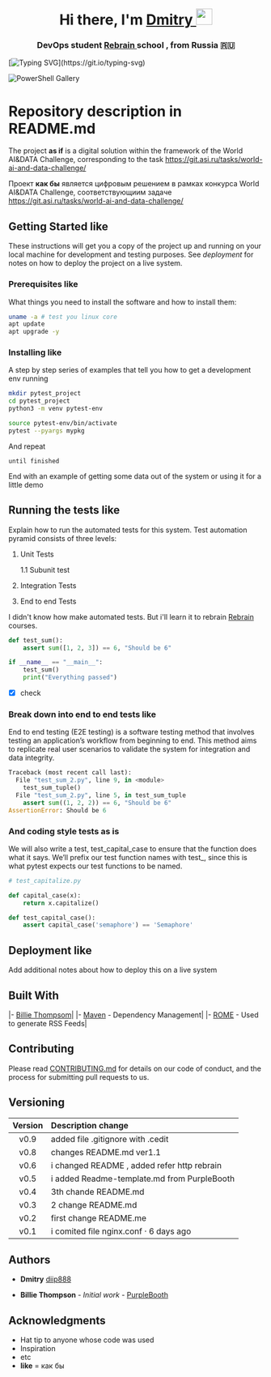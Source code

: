 <h1 align="center">Hi there, I'm <a href="http://195.122.251.157/" target="_blank">Dmitry </a>
<img src="https://github.com/blackcater/blackcater/raw/main/images/Hi.gif" height="32"/></h1>
<h3 align="center"> DevOps student <a  href="https://rebrainme.com" target="_blank">Rebrain </a> school , from Russia 🇷🇺</h3>

<!---Running string-->
[![Typing SVG](https://readme-typing-svg.herokuapp.com?color=%2336BCF7&lines=Wow!+Come+on!+I`ll+ride!)](https://git.io/typing-svg)

![PowerShell Gallery](https://img.shields.io/powershellgallery/dt/Azure)

# Repository description in README.md

The project __as if__ is a digital solution within the framework of the World AI&DATA Challenge, corresponding to the task <https://git.asi.ru/tasks/world-ai-and-data-challenge/>

Проект __как бы__ является цифровым решением в рамках конкурса World AI&DATA Challenge, соответствующиим задаче  <https://git.asi.ru/tasks/world-ai-and-data-challenge/>

## Getting Started __like__

These instructions will get you a copy of the project up and running on your local machine for development and testing purposes. See *deployment* for notes on how to deploy the project on a live system.

### Prerequisites __like__

What things you need to install the software and how to install them:

```bash
uname -a # test you linux core
apt update
apt upgrade -y
```

### Installing __like__

A step by step series of examples that tell you how to get a development env running

```bash
mkdir pytest_project
cd pytest_project
python3 -m venv pytest-env
```

```bash
source pytest-env/bin/activate
pytest --pyargs mypkg
```

And repeat

```text
until finished
```

End with an example of getting some data out of the system or using it for a little demo

## Running the tests __like__

Explain how to run the automated tests for this system.
Test automation pyramid consists of three levels:

1. Unit Tests

    1.1 Subunit test

2. Integration Tests

3. End to end Tests

I didn't know how make automated tests. But i'll learn it to rebrain  <a  href="https://rebrainme.com" target="_blank">Rebrain </a> courses.

```python
def test_sum():
    assert sum([1, 2, 3]) == 6, "Should be 6"

if __name__ == "__main__":
    test_sum()
    print("Everything passed")
```

* [X] check

### Break down into end to end tests __like__

End to end testing (E2E testing) is a software testing method that involves testing an application’s workflow from beginning to end. This method aims to replicate real user scenarios to validate the system for integration and data integrity.

```python
Traceback (most recent call last):
  File "test_sum_2.py", line 9, in <module>
    test_sum_tuple()
  File "test_sum_2.py", line 5, in test_sum_tuple
    assert sum((1, 2, 2)) == 6, "Should be 6"
AssertionError: Should be 6
```

### And coding style tests __as is__

We will also write a test, test_capital_case to ensure that the function does what it says. We’ll prefix our test function names with test_, since this is what pytest expects our test functions to be named.

```python
# test_capitalize.py

def capital_case(x):
    return x.capitalize()

def test_capital_case():
    assert capital_case('semaphore') == 'Semaphore'

```

## Deployment  __like__

Add additional notes about how to deploy this on a live system

## Built With

|- [Billie Thompsom](https://github.com/PurpleBooth)| 
|- [Maven](https://maven.apache.org/) - Dependency Management|
|- [ROME](https://rometools.github.io/rome/) - Used to generate RSS Feeds|

## Contributing

Please read [CONTRIBUTING.md](https://gist.github.com/PurpleBooth/b24679402957c63ec426) for details on our code of conduct, and the process for submitting pull requests to us.

## Versioning

| Version | Description change |
| :---------: | :------- |
| v0.9 | added file .gitignore with .cedit   |
| v0.8 |  changes README.md ver1.1    |
| v0.6 | i changed README , added refer http rebrain |
| v0.5 |  i added Readme-template.md from PurpleBooth |
| v0.4 |   3th chande README.md |
| v0.3 |    2 change README.md |
| v0.2 |     first change README.me |
| v0.1 |      i comited file nginx.conf · 6 days ago |


## Authors

- __Dmitry__ [diip888](https://gitlab.rebrainme.com/devops_users_repos/4762/rebrain-devops-task1)


- __Billie Thompson__ - *Initial work* - [PurpleBooth](https://github.com/PurpleBooth)

## Acknowledgments

- Hat tip to anyone whose code was used
- Inspiration
- etc
- __like__ = как бы
